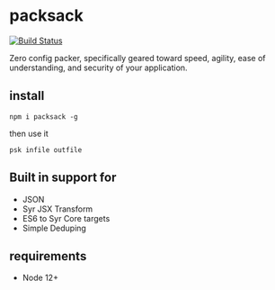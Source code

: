 # packsack

[![Build Status](https://travis-ci.org/syrjs/pack.svg?branch=master)](https://travis-ci.org/dmikey/packsack)

Zero config packer, specifically geared toward speed, agility, ease of understanding, and security of your application. 

## install

```
npm i packsack -g
```

then use it

```
psk infile outfile
```

## Built in support for

* JSON
* Syr JSX Transform
* ES6 to Syr Core targets
* Simple Deduping

## requirements

* Node 12+

